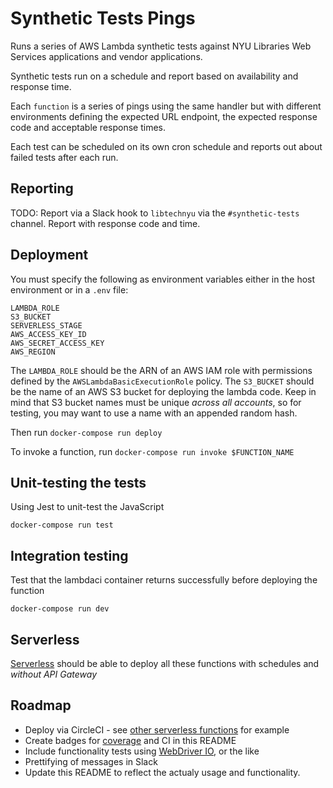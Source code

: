 # Synthetic Tests Pings

Runs a series of AWS Lambda synthetic tests against NYU Libraries Web Services applications and vendor applications.

Synthetic tests run on a schedule and report based on availability and response time.

Each `function` is a series of pings using the same handler but with different environments defining the expected URL endpoint, the expected response code and acceptable response times.

Each test can be scheduled on its own cron schedule and reports out about failed tests after each run.

## Reporting

TODO: Report via a Slack hook to `libtechnyu` via the `#synthetic-tests` channel. Report with response code and time.

## Deployment

You must specify the following as environment variables either in the host environment or in a `.env` file:

```
LAMBDA_ROLE
S3_BUCKET
SERVERLESS_STAGE
AWS_ACCESS_KEY_ID
AWS_SECRET_ACCESS_KEY
AWS_REGION
```

The `LAMBDA_ROLE` should be the ARN of an AWS IAM role with permissions defined by the `AWSLambdaBasicExecutionRole` policy. The `S3_BUCKET` should be the name of an AWS S3 bucket for deploying the lambda code. Keep in mind that S3 bucket names must be unique _across all accounts_, so for testing, you may want to use a name with an appended random hash.

Then run `docker-compose run deploy`

To invoke a function, run `docker-compose run invoke $FUNCTION_NAME`

## Unit-testing the tests

Using Jest to unit-test the JavaScript

```
docker-compose run test
```

## Integration testing

Test that the lambdaci container returns successfully before deploying the function

```
docker-compose run dev
```

## Serverless

[Serverless](https://github.com/serverless/serverless) should be able to deploy all these functions with schedules and _without API Gateway_

## Roadmap

- Deploy via CircleCI - see [other serverless functions](https://github.com/NYULibraries/bobcat-linker/blob/master/.circleci/config.yml) for example
- Create badges for [coverage](https://www.npmjs.com/package/jest-coverage-badges) and CI in this README
- Include functionality tests using [WebDriver IO](https://webdriver.io/), or the like
- Prettifying of messages in Slack
- Update this README to reflect the actualy usage and functionality.
